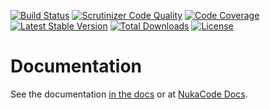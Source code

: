 [![Build Status](https://travis-ci.org/NukaCode/core.svg?branch=2.0.0)](https://travis-ci.org/NukaCode/core)
[![Scrutinizer Code Quality](https://scrutinizer-ci.com/g/NukaCode/core/badges/quality-score.png?b=master)](https://scrutinizer-ci.com/g/NukaCode/core/?branch=master)
[![Code Coverage](https://scrutinizer-ci.com/g/NukaCode/core/badges/coverage.png?b=master)](https://scrutinizer-ci.com/g/NukaCode/core/?branch=master)
[![Latest Stable Version](https://poser.pugx.org/nukacode/core/version.svg)](https://packagist.org/packages/nukacode/core)
[![Total Downloads](https://poser.pugx.org/nukacode/core/downloads.svg)](https://packagist.org/packages/nukacode/core)
[![License](https://poser.pugx.org/nukacode/core/license.svg)](https://packagist.org/packages/nukacode/core)

# Documentation
See the documentation [in the docs](/docs) or at [NukaCode Docs](http://docs.nukacode.com/master/core).
